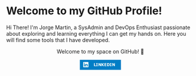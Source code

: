 # Welcome to my GitHub Profile!

Hi There! I'm Jorge Martin, a SysAdmin and DevOps Enthusiast passionate about exploring and learning everything I can get my hands on. Here you will find some tools that I have developed.
<p align="center"> 
    Welcome to my space on GitHub! 🚀 
</p>
<div align="center">
    <a href="https://www.linkedin.com/in/jorgemarting/" target="_blank">
        <img src="assets/LinkedIn.gif" alt="LinkedIn Badge"/>
    </a>
</div>
